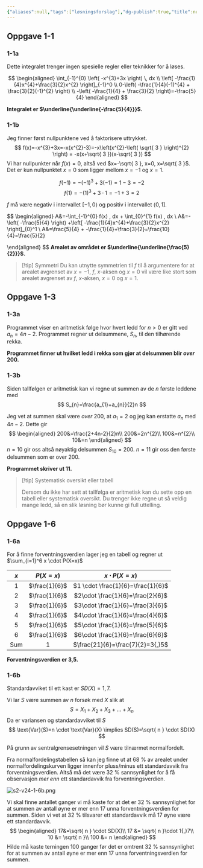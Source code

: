 ```yaml
---
{"aliases":null,"tags":["løsningsforslag"],"dg-publish":true,"title":null,"date":"2023-12-06","modified":"2024-05-15","disabled rules":["format-tags-in-yaml","format-yaml-array","insert-yaml-attributes","move-tags-to-yaml","remove-yaml-keys","yaml-key-sort","file-name-heading","yaml-title"],"geometry":"margin=3cm","fontsize":"11pt","papersize":"a4","author":"Ståle Gjelsten","linestretch":1.25,"lang":"nb-NO","header-includes":["\\usepackage{mathtools,cancel,tgpagella,mathpazo,icomma,siunitx}","\\sisetup{output-decimal-marker = {,}}"],"fag":["s2"],"eksamen":"v24","permalink":"/losningsforslag/losningsforslag-s2-eksamen-v2024/","dgPassFrontmatter":true}
---
```



## Oppgave 1-1

### 1-1a
Dette integralet trenger ingen spesielle regler eller teknikker for å løses.

$$
\begin{aligned}
\int_{-1}^{0} \left( -x^{3}+3x \right)  \, dx \\
\left[ -\frac{1}{4}x^{4}+\frac{3}{2}x^{2} \right]_{-1}^0 \\
0-\left( -\frac{1}{4}(-1)^{4} + \frac{3}{2}(-1)^{2} \right) \\
-\left( -\frac{1}{4} + \frac{3}{2} \right)=-\frac{5}{4} 
\end{aligned}
$$

**Integralet er $\underline{\underline{-\frac{5}{4}}}$.** 

### 1-1b
Jeg finner først nullpunktene ved å faktorisere uttrykket.
$$
f(x)=-x^{3}+3x=-x(x^{2}-3)=-x\left(x^{2}-\left(  \sqrt{ 3 } \right)^{2} \right) = -x(x+\sqrt{ 3 })(x-\sqrt{ 3 })
$$
Vi har nullpunkter når $f(x)=0$, altså ved $x=-\sqrt{ 3 }, x=0, x=\sqrt{ 3 }$. Det er kun nullpunktet $x=0$ som ligger mellom $x=-1$ og $x=1$. 

$$
f(-1)=-(-1)^{3}+3(-1)=1-3=-2
$$
$$f(1)=-(1)^{3}+3 \cdot 1=-1+3=2$$

$f$ må være negativ i intervallet $[-1, 0\rangle$ og positiv i intervallet $\langle 0 , 1]$.

$$
\begin{aligned}
A&=-\int_{-1}^{0} f(x) \, dx + \int_{0}^{1} f(x) \, dx  \\
A&=- \left( -\frac{5}{4} \right) +\left[ -\frac{1}{4}x^{4}+\frac{3}{2}x^{2} \right]_{0}^1 \\
A&=\frac{5}{4} + -\frac{1}{4}+\frac{3}{2}=\frac{10}{4}=\frac{5}{2}

\end{aligned}
$$
**Arealet av området er $\underline{\underline{\frac{5}{2}}}$.**
>[!tip] Symmetri
>Du kan utnytte symmetrien til $f$ til å argumentere for at arealet avgrenset av $x=-1$, $f$, $x$-aksen og $x=0$ vil være like stort som arealet avgrenset av $f$, $x$-aksen, $x=0$ og $x=1$.


## Oppgave 1-3
### 1-3a
Programmet viser en aritmetisk følge hvor hvert ledd for $n>0$ er gitt ved $a_{n}=4n-2$. Programmet regner ut delsummene, $S_{n}$, til den tilhørende rekka. 

**Programmet finner ut hvilket ledd i rekka som gjør at delsummen blir *over* 200.**

### 1-3b
Siden tallfølgen er aritmetisk kan vi regne ut summen av de $n$ første leddene med
$$
S_{n}=\frac{a_{1}+a_{n}}{2}n
$$

Jeg vet at summen skal være *over* 200, at $a_{1}=2$ og jeg kan erstatte $a_{n}$ med $4n-2$. Dette gir
$$
\begin{aligned}
200&=\frac{2+4n-2}{2}n\\
200&=2n^{2}\\
100&=n^{2}\\
10&=n
\end{aligned}
$$
$n=10$ gir oss altså nøyaktig delsummen $S_{10}=200$. $n=11$ gir oss den første delsummen som er over 200.

**Programmet skriver ut 11.**

>[!tip] Systematisk oversikt eller tabell
>
>Dersom du ikke har sett at tallfølga er aritmetisk kan du sette opp en tabell eller systematisk oversikt. Du trenger ikke regne ut så veldig mange ledd, så en slik løsning bør kunne gi full uttelling.

## Oppgave 1-6

### 1-6a
For å finne forventningsverdien lager jeg en tabell og regner ut $\sum_{i=1}^6 x \cdot P(X=x)$ 

| $x$ |   $P(X=x)$    |         $x \cdot P(X=x)$          |
| :-: | :-----------: | :-------------------------------: |
|  1  | $\frac{1}{6}$ | $1 \cdot \frac{1}{6}=\frac{1}{6}$ |
|  2  | $\frac{1}{6}$ | $2\cdot \frac{1}{6}=\frac{2}{6}$  |
|  3  | $\frac{1}{6}$ | $3\cdot \frac{1}{6}=\frac{3}{6}$  |
|  4  | $\frac{1}{6}$ | $4\cdot \frac{1}{6}=\frac{4}{6}$  |
|  5  | $\frac{1}{6}$ | $5\cdot \frac{1}{6}=\frac{5}{6}$  |
|  6  | $\frac{1}{6}$ | $6\cdot \frac{1}{6}=\frac{6}{6}$  |
| Sum |       1       | $\frac{21}{6}=\frac{7}{2}=3{,}5$  |
**Forventningsverdien er 3,5.**

### 1-6b
Standardavviket til ett kast er $SD(X)=1{,}7$. 

Vi lar $S$ være summen av $n$ forsøk med $X$ slik at
$$
S=X_{1}+X_{2}+X_{3}+ \dots + X_{n}
$$
Da er variansen og standardavviket til $S$
$$
\text{Var}(S)=n \cdot \text{Var}(X) \implies SD(S)=\sqrt{ n } \cdot SD(X)
$$

På grunn av sentralgrensesetningen vil $S$ være tilnærmet normalfordelt. 

Fra normalfordelingstabellen så kan jeg finne ut at 68 % av arealet under normalfordelingskurven ligger innenfor pluss/minus ett standardavvik fra forventningsverdien. Altså må det være 32 % sannsynlighet for å få observasjon *mer enn* ett standardavvik fra forventningsverdien.

![s2-v24-1-6b.png](/img/user/_resources/s2-v24-1-6b.png)

Vi skal finne antallet ganger vi må kaste for at det er 32 % sannsynlighet for at summen av antall øyne er mer enn 17 unna forventningsverdien for summen. Siden vi vet at 32 % tilsvarer ett standardavvik må 17 øyne være ett standardavvik.
$$
\begin{aligned}
17&=\sqrt{ n } \cdot SD(X)\\
17 &= \sqrt{ n }\cdot 1{,}7\\
10 &= \sqrt{ n }\\
100 &= n
\end{aligned}
$$
Hilde må kaste terningen 100 ganger før det er omtrent 32 % sannsynlighet for at summen av antall øyne er mer enn 17 unna forventningsverdien for summen.